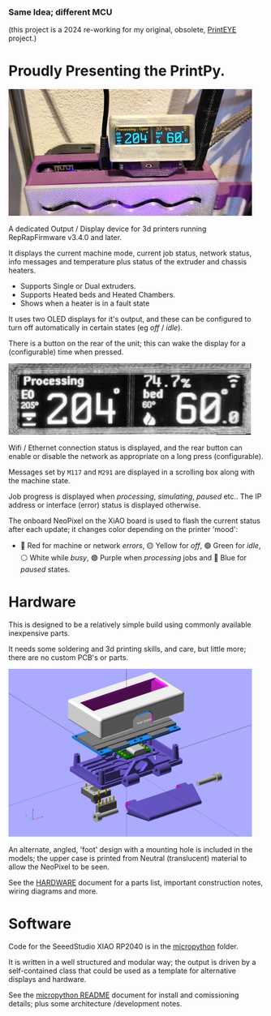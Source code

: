 ### Same Idea; different MCU
(this project is a 2024 re-working for my original, obsolete,  [PrintEYE](https://github.com/easytarget/PrintEye) project.)

# Proudly Presenting the PrintPy.

[![PrintXIAO in action](Docs/PrintXIAO-v0.99-thumb.jpg)](Docs/PrintXIAO-v0.99.jpg)

A dedicated Output / Display device for 3d printers running RepRapFirmware v3.4.0 and later.

It displays the current machine mode, current job status, network status, info messages and temperature plus status of the extruder and chassis heaters.
* Supports Single or Dual extruders.
* Supports Heated beds and Heated Chambers.
* Shows when a heater is in a fault state

It uses two OLED displays for it's output, and these can be configured to turn off automatically in certain states (eg *off* / *idle*).

There is a button on the rear of the unit; this can wake the display for a (configurable) time when pressed.

![Display detail](Docs/display.jpg)

Wifi / Ethernet connection status is displayed, and the rear button can enable or disable the network as appropriate on a long press (configurable).

Messages set by `M117` and `M291` are displayed in a scrolling box along with the machine state.

Job progress is displayed when *processing*, *simulating*, *paused* etc.. The IP address or interface (error) status is displayed otherwise.

The onboard NeoPixel on the XiAO board is used to flash the current status after each update; it changes color depending on the printer 'mood':
- 🔴 Red for machine or network *errors*, 🟡 Yellow for *off*, 🟢 Green for *idle*, ⚪ White while *busy*, 🟣 Purple when *processing* jobs and 🔵 Blue for *paused* states.

# Hardware
This is designed to be a relatively simple build using commonly available inexpensive parts.

It needs some soldering and 3d printing skills, and care, but little more; there are no custom PCB's or parts.

[![Case Render](Case/exploded-thumb.png)](Case/exploded.png)

An alternate, angled, 'foot' design with a mounting hole is included in the models; the upper case is printed from Neutral (translucent) material to allow the NeoPixel to be seen.

See the [HARDWARE](HARDWARE.md) document for a parts list, important construction notes, wiring diagrams and more.

# Software
Code for the SeeedStudio XIAO RP2040 is in the [micropython](microPython) folder.

It is written in a well structured and modular way; the output is driven by a self-contained class that could be used as a template for alternative displays and hardware.

See the [micropython README](microPython/README.md) document for install and comissioning details; plus some architecture /development notes.
